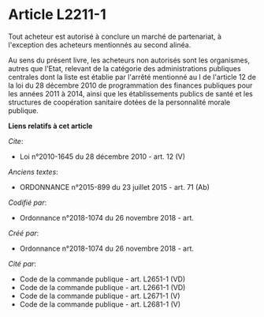 # Article L2211-1

Tout acheteur est autorisé à conclure un marché de partenariat, à l'exception des acheteurs mentionnés au second alinéa. 

Au sens du présent livre, les acheteurs non autorisés sont les organismes, autres que l'Etat, relevant de la catégorie des
administrations publiques centrales dont la liste est établie par l'arrêté mentionné au I de l'article 12 de la loi du 28
décembre 2010 de programmation des finances publiques pour les années 2011 à 2014, ainsi que les établissements publics de
santé et les structures de coopération sanitaire dotées de la personnalité morale publique.

**Liens relatifs à cet article**

_Cite_:

  - Loi n°2010-1645 du 28 décembre 2010 - art. 12 (V)

_Anciens textes_:

  - ORDONNANCE n°2015-899 du 23 juillet 2015 - art. 71 (Ab)

_Codifié par_:

  - Ordonnance n°2018-1074 du 26 novembre 2018 - art.

_Créé par_:

  - Ordonnance n°2018-1074 du 26 novembre 2018 - art.

_Cité par_:

  - Code de la commande publique - art. L2651-1 (VD)
  - Code de la commande publique - art. L2661-1 (VD)
  - Code de la commande publique - art. L2671-1 (V)
  - Code de la commande publique - art. L2681-1 (V)
